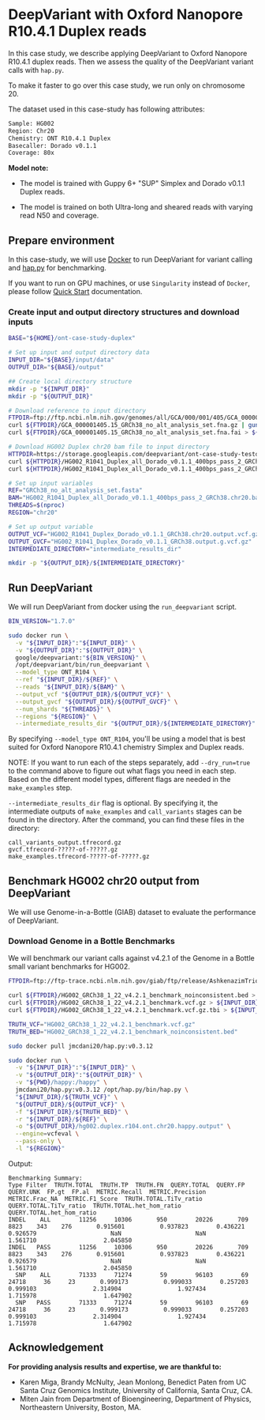 # DeepVariant with Oxford Nanopore R10.4.1 Duplex reads

In this case study, we describe applying DeepVariant to Oxford Nanopore R10.4.1
duplex reads. Then we assess the quality of the DeepVariant variant calls with
`hap.py`.

To make it faster to go over this case study, we run only on chromosome 20.

The dataset used in this case-study has following attributes:

```bash
Sample: HG002
Region: Chr20
Chemistry: ONT R10.4.1 Duplex
Basecaller: Dorado v0.1.1
Coverage: 80x
```

**Model note:**

*   The model is trained with Guppy 6+ "SUP" Simplex and Dorado v0.1.1 Duplex
    reads.

*   The model is trained on both Ultra-long and sheared reads with varying read
    N50 and coverage.

## Prepare environment

In this case-study, we will use [Docker](https://docs.docker.com/get-docker/) to
run DeepVariant for variant calling and
[hap.py](https://github.com/illumina/hap.py) for benchmarking.

If you want to run on GPU machines, or use `Singularity` instead of `Docker`,
please follow [Quick Start](deepvariant-quick-start.md) documentation.

### Create input and output directory structures and download inputs

```bash
BASE="${HOME}/ont-case-study-duplex"

# Set up input and output directory data
INPUT_DIR="${BASE}/input/data"
OUTPUT_DIR="${BASE}/output"

## Create local directory structure
mkdir -p "${INPUT_DIR}"
mkdir -p "${OUTPUT_DIR}"

# Download reference to input directory
FTPDIR=ftp://ftp.ncbi.nlm.nih.gov/genomes/all/GCA/000/001/405/GCA_000001405.15_GRCh38/seqs_for_alignment_pipelines.ucsc_ids
curl ${FTPDIR}/GCA_000001405.15_GRCh38_no_alt_analysis_set.fna.gz | gunzip > ${INPUT_DIR}/GRCh38_no_alt_analysis_set.fasta
curl ${FTPDIR}/GCA_000001405.15_GRCh38_no_alt_analysis_set.fna.fai > ${INPUT_DIR}/GRCh38_no_alt_analysis_set.fasta.fai

# Download HG002 Duplex chr20 bam file to input directory
HTTPDIR=https://storage.googleapis.com/deepvariant/ont-case-study-testdata
curl ${HTTPDIR}/HG002_R1041_Duplex_all_Dorado_v0.1.1_400bps_pass_2_GRCh38.chr20.bam > ${INPUT_DIR}/HG002_R1041_Duplex_all_Dorado_v0.1.1_400bps_pass_2_GRCh38.chr20.bam
curl ${HTTPDIR}/HG002_R1041_Duplex_all_Dorado_v0.1.1_400bps_pass_2_GRCh38.chr20.bam.bai > ${INPUT_DIR}/HG002_R1041_Duplex_all_Dorado_v0.1.1_400bps_pass_2_GRCh38.chr20.bam.bai

# Set up input variables
REF="GRCh38_no_alt_analysis_set.fasta"
BAM="HG002_R1041_Duplex_all_Dorado_v0.1.1_400bps_pass_2_GRCh38.chr20.bam"
THREADS=$(nproc)
REGION="chr20"

# Set up output variable
OUTPUT_VCF="HG002_R1041_Duplex_Dorado_v0.1.1_GRCh38.chr20.output.vcf.gz"
OUTPUT_GVCF="HG002_R1041_Duplex_Dorado_v0.1.1_GRCh38.output.g.vcf.gz"
INTERMEDIATE_DIRECTORY="intermediate_results_dir"

mkdir -p "${OUTPUT_DIR}/${INTERMEDIATE_DIRECTORY}"
```

## Run DeepVariant

We will run DeepVariant from docker using the `run_deepvariant` script.

```bash
BIN_VERSION="1.7.0"

sudo docker run \
  -v "${INPUT_DIR}":"${INPUT_DIR}" \
  -v "${OUTPUT_DIR}":"${OUTPUT_DIR}" \
  google/deepvariant:"${BIN_VERSION}" \
  /opt/deepvariant/bin/run_deepvariant \
  --model_type ONT_R104 \
  --ref "${INPUT_DIR}/${REF}" \
  --reads "${INPUT_DIR}/${BAM}" \
  --output_vcf "${OUTPUT_DIR}/${OUTPUT_VCF}" \
  --output_gvcf "${OUTPUT_DIR}/${OUTPUT_GVCF}" \
  --num_shards "${THREADS}" \
  --regions "${REGION}" \
  --intermediate_results_dir "${OUTPUT_DIR}/${INTERMEDIATE_DIRECTORY}"
```

By specifying `--model_type ONT_R104`, you'll be using a model that is best
suited for Oxford Nanopore R10.4.1 chemistry Simplex and Duplex reads.

NOTE: If you want to run each of the steps separately, add `--dry_run=true` to
the command above to figure out what flags you need in each step. Based on the
different model types, different flags are needed in the `make_examples` step.

`--intermediate_results_dir` flag is optional. By specifying it, the
intermediate outputs of `make_examples` and `call_variants` stages can be found
in the directory. After the command, you can find these files in the directory:

```
call_variants_output.tfrecord.gz
gvcf.tfrecord-?????-of-?????.gz
make_examples.tfrecord-?????-of-?????.gz
```

## Benchmark HG002 chr20 output from DeepVariant

We will use Genome-in-a-Bottle (GIAB) dataset to evaluate the performance of
DeepVariant.

### Download Genome in a Bottle Benchmarks

We will benchmark our variant calls against v4.2.1 of the Genome in a Bottle
small variant benchmarks for HG002.

```bash
FTPDIR=ftp://ftp-trace.ncbi.nlm.nih.gov/giab/ftp/release/AshkenazimTrio/HG002_NA24385_son/NISTv4.2.1/GRCh38

curl ${FTPDIR}/HG002_GRCh38_1_22_v4.2.1_benchmark_noinconsistent.bed > ${INPUT_DIR}/HG002_GRCh38_1_22_v4.2.1_benchmark_noinconsistent.bed
curl ${FTPDIR}/HG002_GRCh38_1_22_v4.2.1_benchmark.vcf.gz > ${INPUT_DIR}/HG002_GRCh38_1_22_v4.2.1_benchmark.vcf.gz
curl ${FTPDIR}/HG002_GRCh38_1_22_v4.2.1_benchmark.vcf.gz.tbi > ${INPUT_DIR}/HG002_GRCh38_1_22_v4.2.1_benchmark.vcf.gz.tbi

TRUTH_VCF="HG002_GRCh38_1_22_v4.2.1_benchmark.vcf.gz"
TRUTH_BED="HG002_GRCh38_1_22_v4.2.1_benchmark_noinconsistent.bed"
```

```bash
sudo docker pull jmcdani20/hap.py:v0.3.12

sudo docker run \
  -v "${INPUT_DIR}":"${INPUT_DIR}" \
  -v "${OUTPUT_DIR}":"${OUTPUT_DIR}" \
  -v "${PWD}/happy:/happy" \
  jmcdani20/hap.py:v0.3.12 /opt/hap.py/bin/hap.py \
  "${INPUT_DIR}/${TRUTH_VCF}" \
  "${OUTPUT_DIR}/${OUTPUT_VCF}" \
  -f "${INPUT_DIR}/${TRUTH_BED}" \
  -r "${INPUT_DIR}/${REF}" \
  -o "${OUTPUT_DIR}/hg002.duplex.r104.ont.chr20.happy.output" \
  --engine=vcfeval \
  --pass-only \
  -l "${REGION}"
```

Output:

```
Benchmarking Summary:
Type Filter  TRUTH.TOTAL  TRUTH.TP  TRUTH.FN  QUERY.TOTAL  QUERY.FP  QUERY.UNK  FP.gt  FP.al  METRIC.Recall  METRIC.Precision  METRIC.Frac_NA  METRIC.F1_Score  TRUTH.TOTAL.TiTv_ratio  QUERY.TOTAL.TiTv_ratio  TRUTH.TOTAL.het_hom_ratio  QUERY.TOTAL.het_hom_ratio
INDEL    ALL        11256     10306       950        20226       709       8823    343    276       0.915601          0.937823        0.436221         0.926579                     NaN                     NaN                   1.561710                   2.045850
INDEL   PASS        11256     10306       950        20226       709       8823    343    276       0.915601          0.937823        0.436221         0.926579                     NaN                     NaN                   1.561710                   2.045850
  SNP    ALL        71333     71274        59        96103        69      24718     36     23       0.999173          0.999033        0.257203         0.999103                2.314904                1.927434                   1.715978                   1.647902
  SNP   PASS        71333     71274        59        96103        69      24718     36     23       0.999173          0.999033        0.257203         0.999103                2.314904                1.927434                   1.715978                   1.647902
```

## Acknowledgement

**For providing analysis results and expertise, we are thankful to:**

*   Karen Miga, Brandy McNulty, Jean Monlong, Benedict Paten from UC Santa Cruz
    Genomics Institute, University of California, Santa Cruz, CA.
*   Miten Jain from Department of Bioengineering, Department of Physics,
    Northeastern University, Boston, MA.
